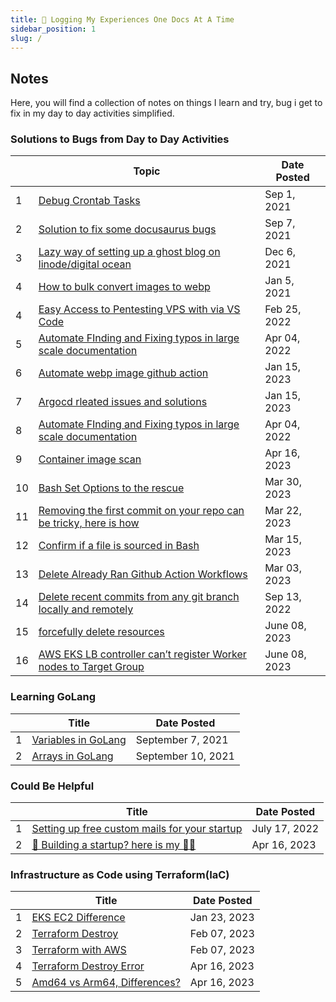 ```yaml
---
title: 👋 Logging My Experiences One Docs At A Time
sidebar_position: 1
slug: /
---
```



## Notes

Here, you will find a collection of notes on things I learn and try, bug i get to fix in my day to day activities simplified.

### Solutions to Bugs from Day to Day Activities

<div class="contentTableContainer">

|     | Topic                                                                    | Date Posted |
| --- | ------------------------------------------------------------------------ | ----------------- |
| 1   | [Debug Crontab Tasks](debug-crontab-tasks) | Sep 1, 2021    |
| 2  | [Solution to fix some docusaurus bugs](fix-docusaurus-solutions) | Sep 7, 2021    |
| 3  | [Lazy way of setting up a ghost blog on linode/digital ocean](setting-up-ghost-blog-on-linode) | Dec 6, 2021    |
| 4  | [How to bulk convert images to webp](converting-images-to-webp) | Jan 5, 2021    |
| 4  | [Easy Access to Pentesting VPS with via VS Code](vps-workspace-accessibility) | Feb 25, 2022    |
| 5  | [Automate FInding and Fixing typos in large scale documentation](bulk-typo-fixing) | Apr 04, 2022    |
| 6  | [Automate webp image github action](automate-webp-blog) | Jan 15, 2023    |
| 7  | [Argocd rleated issues and solutions](argocd-related-issues) | Jan 15, 2023    |
| 8  | [Automate FInding and Fixing typos in large scale documentation](bulk-typo-fixing) | Apr 04, 2022    |
| 9  | [Container image scan](container-image-scan) | Apr 16, 2023    |
| 10  | [Bash Set Options to the rescue](bash-set-options) | Mar 30, 2023    |
| 11  | [Removing the first commit on your repo can be tricky, here is how](git-remove-first-commmit) | Mar 22, 2023    |
| 12  | [Confirm if a file is sourced in Bash](confirm-sourced-files) | Mar 15, 2023    |
| 13  | [Delete Already Ran Github Action Workflows](delete-ran-workflow) | Mar 03, 2023    |
| 14  | [Delete recent commits from any git branch locally and remotely](delete-ran-workflow) | Sep 13, 2022    |
| 15  | [forcefully delete resources](delete-k8s-resource) | June 08, 2023    |
| 16  | [AWS EKS LB controller can’t register Worker nodes to Target Group](eks-alb-nodes-controller) | June 08, 2023    |

</div>

### Learning GoLang

<div class="contentTableContainer">

|     | Title                                                                   | Date Posted |
| --- | ----------------------------------------------------------------------- | ----------------- |
| 1   | [Variables in GoLang](variables-in-golang) | September 7, 2021   |
| 2  | [Arrays in GoLang](arrays-in-golang)          | September 10, 2021      |

</div>

### Could Be Helpful

<div class="contentTableContainer">

|     | Title                                                                   | Date Posted |
| --- | ----------------------------------------------------------------------- | ----------------- |
| 1   | [Setting up free custom mails for your startup](custom-mails) | July 17, 2022   |
| 2   | [📝 Building a startup? here is my 🤞🏽](mistakes-were-made) | Apr 16, 2023   |

</div>

### Infrastructure as Code using Terraform(IaC)

<div class="contentTableContainer">

|     | Title                                                                   | Date Posted |
| --- | ----------------------------------------------------------------------- | ----------------- |
| 1   | [EKS EC2 Difference](eks-ec2) | Jan 23, 2023   |
| 2   | [Terraform Destroy](terraform-destroy) | Feb 07, 2023   |
| 3   | [Terraform with AWS](terraform-kickstart) | Feb 07, 2023   |
| 4   | [Terraform Destroy Error](terraform-destroy-error) | Apr 16, 2023   |
| 5   | [Amd64 vs Arm64, Differences?](amd64-arm64) | Apr 16, 2023   |

</div>
